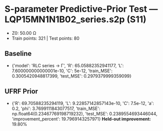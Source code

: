 # S-parameter Predictive-Prior Test — LQP15MN1N1B02_series.s2p (S11)
- Z0: 50.00 Ω
- Train points: 321  |  Test points: 80

## Baseline
- {'model': 'RLC series -> Γ', 'R': 65.05882352941177, 'L': 7.600000000000001e-10, 'C': 5e-12, 'train_MSE': 0.3005420948817399, 'test_MSE': 0.2979379999359099}

## UFRF Prior
- {'R': 69.70588235294119, 'L': 9.22857142857143e-10, 'C': 7.5e-12, 'a': 0.2, 'phi': 3.7699111843077517, 'train_MSE': np.float64(0.23467769198719232), 'test_MSE': 0.2389554693446044, 'improvement_percent': 19.7969143257971}
**Held-out improvement:** 19.80%